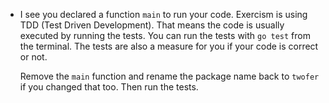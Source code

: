 - I see you declared a function `main` to run your code. Exercism is using TDD (Test Driven Development).
That means the code is usually executed by running the tests. You can run the tests with `go test` from the terminal.
The tests are also a measure for you if your code is correct or not.

  Remove the `main` function and rename the package name back to `twofer` if you changed that too. Then run the tests.